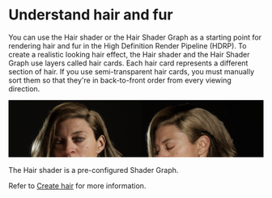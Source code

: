 # Understand hair and fur

You can use the Hair shader or the Hair Shader Graph as a starting point for rendering hair and fur in the High Definition Render Pipeline (HDRP). To create a realistic looking hair effect, the Hair shader and the Hair Shader Graph use layers called hair cards. Each hair card represents a different section of hair. If you use semi-transparent hair cards, you must manually sort them so that they're in back-to-front order from every viewing direction.

![](Images/HDRPFeatures-HairShader.png)

The Hair shader is a pre-configured Shader Graph.

Refer to [Create hair](create-a-hair-and-fur-material.md) for more information.
